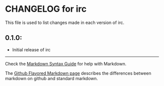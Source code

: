 # CHANGELOG for irc

This file is used to list changes made in each version of irc.

## 0.1.0:

* Initial release of irc

- - -
Check the [Markdown Syntax Guide](http://daringfireball.net/projects/markdown/syntax) for help with Markdown.

The [Github Flavored Markdown page](http://github.github.com/github-flavored-markdown/) describes the differences between markdown on github and standard markdown.
